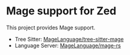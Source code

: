 # Mage support for Zed

This project provides Mage support.

- Tree Sitter: [MageLanguage/tree-sitter-mage](https://github.com/MageLanguage/tree-sitter-mage)
- Language Server: [MageLanguage/mage-rs](https://github.com/MageLanguage/mage-rs)
